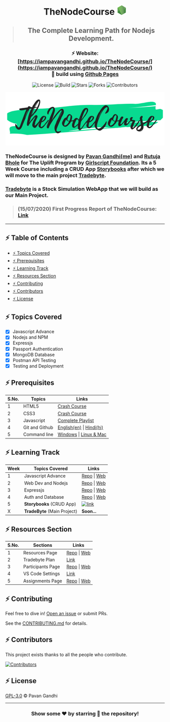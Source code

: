 <div align="center">

# **TheNodeCourse** <img height="30" src="https://raw.githubusercontent.com/github/explore/80688e429a7d4ef2fca1e82350fe8e3517d3494d/topics/nodejs/nodejs.png">

> ## The Complete Learning Path for Nodejs Development.

### ⚡ Website: [https://iampavangandhi.github.io/TheNodeCourse/](https://iampavangandhi.github.io/TheNodeCourse/) <br /> 🔧 build using [Github Pages](https://pages.github.com/)

![License](https://img.shields.io/github/license/iampavangandhi/TheNodeCourse?color=%2308da90&label=License&style=flat-square) ![Build](https://img.shields.io/github/deployments/iampavangandhi/TheNodeCourse/github-pages?color=%2308da90&label=Build&style=flat-square) ![Stars](https://img.shields.io/github/stars/iampavangandhi/TheNodeCourse?color=%2308da90&label=Stars&style=flat-square) ![Forks](https://img.shields.io/github/forks/iampavangandhi/TheNodeCourse?color=%2308da90&label=Forks&style=flat-square) ![Contributors](https://img.shields.io/github/contributors/iampavangandhi/TheNodeCourse?color=%2308da90&label=Contributors&style=flat-square)

![logo](assets/logo.png)

</div>

### TheNodeCourse is designed by [Pavan Gandhi(me)](https://github.com/iampavangandhi) and [Rutuja Bhole](https://github.com/vectorrb) for The Uplift Program by [Girlscript Foundation](https://www.girlscript.tech/home). Its a 5 Week Course including a CRUD App [Storybooks](https://github.com/iampavangandhi/Storybooks) after which we will move to the main project **[Tradebyte](https://github.com/iampavangandhi/TheNodeCourse/blob/master/assets/Tradebyte.pdf)**.

### **[Tradebyte](https://github.com/iampavangandhi/TheNodeCourse/blob/master/assets/Tradebyte.pdf)** is a Stock Simulation WebApp that we will build as our Main Project.

> ### (15/07/2020) First Progress Report of TheNodeCourse: [Link](https://github.com/iampavangandhi/TheNodeCourse/blob/master/assets/Progress%20Report.pdf)

---

## ⚡ Table of Contents

- [⚡ Topics Covered](#-topics-covered)
- [⚡ Prerequisites](#-prerequisites)
- [⚡ Learning Track](#-learning-track)
- [⚡ Resources Section](#-resources-section)
- [⚡ Contributing](#-contributing)
- [⚡ Contributors](#-contributors)
- [⚡ License](#-license)

## ⚡ Topics Covered

- [x] Javascript Advance
- [x] Nodejs and NPM
- [x] Expressjs
- [x] Passport Authentication
- [x] MongoDB Database
- [x] Postman API Testing
- [x] Testing and Deployment

## ⚡ Prerequisites

| S.No. | Topics         | Links                                                                                         |
| ----- | -------------- | --------------------------------------------------------------------------------------------- |
| 1     | HTML5          | [Crash Course](https://youtu.be/UB1O30fR-EE)                                                  |
| 2     | CSS3           | [Crash Course](https://youtu.be/yfoY53QXEnI)                                                  |
| 3     | Javascript     | [Complete Playlist](https://www.youtube.com/playlist?list=PLDyQo7g0_nsX8_gZAB8KD1lL4j4halQBJ) |
| 4     | Git and Github | [English(en)](https://youtu.be/SWYqp7iY_Tc) \| [Hindi(hi)](https://youtu.be/iR5WIknxdkY)      |
| 5     | Command line   | [Windows](https://youtu.be/QISdBQDEiJ8) \| [Linux & Mac](https://youtu.be/BGjTboXjH28)        |

## ⚡ Learning Track

| Week | Topics Covered               | Links                                                                                                                                                                                     |
| ---- | ---------------------------- | ----------------------------------------------------------------------------------------------------------------------------------------------------------------------------------------- |
| 1    | Javascript Advance           | [Repo](https://github.com/iampavangandhi/TheNodeCourse/tree/master/01%20Javascript%20Advance) \| [Web](https://iampavangandhi.github.io/TheNodeCourse/01%20Javascript%20Advance/)         |
| 2    | Web Dev and Nodejs           | [Repo](https://github.com/iampavangandhi/TheNodeCourse/tree/master/02%20Web%20Dev%20and%20Nodejs) \| [Web](https://iampavangandhi.github.io/TheNodeCourse/02%20Web%20Dev%20and%20Nodejs/) |
| 3    | Expressjs                    | [Repo](https://github.com/iampavangandhi/TheNodeCourse/tree/master/03%20Expressjs) \| [Web](https://iampavangandhi.github.io/TheNodeCourse/03%20Expressjs/)                               |
| 4    | Auth and Database            | [Repo](https://github.com/iampavangandhi/TheNodeCourse/tree/master/04%20Auth%20and%20Database) \| [Web](https://iampavangandhi.github.io/TheNodeCourse/04%20Auth%20and%20Database/)       |
| 5    | **Storybooks** (CRUD App)    | [![link](https://img.shields.io/badge/STORYBOOKS-2648ff?style=for-the-badge&logo=github)](https://github.com/iampavangandhi/Storybooks)                                                   |
| X    | **TradeByte** (Main Project) | **Soon...**                                                                                                                                                                               |

## ⚡ Resources Section

| S.No. | Sections          | Links                                                                                                                                                   |
| ----- | ----------------- | ------------------------------------------------------------------------------------------------------------------------------------------------------- |
| 1     | Resources Page    | [Repo](https://github.com/iampavangandhi/TheNodeCourse/tree/master/resources) \| [Web](https://iampavangandhi.github.io/TheNodeCourse/resources/)       |
| 2     | Tradebyte Plan    | [Link](https://github.com/iampavangandhi/TheNodeCourse/blob/master/assets/Tradebyte.pdf)                                                                |
| 3     | Participants Page | [Repo](https://github.com/iampavangandhi/TheNodeCourse/tree/master/participants) \| [Web](https://iampavangandhi.github.io/TheNodeCourse/participants/) |
| 4     | VS Code Settings  | [Link](https://gist.github.com/iampavangandhi/039b1dc5a7cdcb007ab3691814d53130)                                                                         |
| 5     | Assignments Page  | [Repo](https://github.com/iampavangandhi/TheNodeCourse/tree/master/assignments) \| [Web](https://iampavangandhi.github.io/TheNodeCourse/assignments/)   |

## ⚡ Contributing

Feel free to dive in! [Open an issue](https://github.com/iampavangandhi/TheNodeCourse/issues/new) or submit PRs.

See the [CONTRIBUTING.md](https://github.com/iampavangandhi/TheNodeCourse/blob/master/CONTRIBUTING.md) for details.

## ⚡ Contributors

This project exists thanks to all the people who contribute.

[![Contributors](https://readme-contributors.now.sh/iampavangandhi/thenodecourse?extension=jpg&width=300&avatarSize=25)](https://github.com/iampavangandhi/TheNodeCourse/graphs/contributors)

## ⚡ License

[GPL-3.0](LICENSE) © Pavan Gandhi

---

<div align="center">

### Show some ❤️ by starring 🌟 the repository!

</div>
